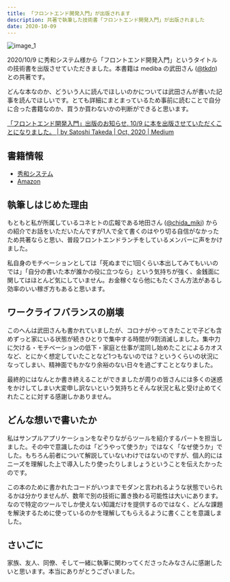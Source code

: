 ```yaml
---
title: 「フロントエンド開発入門」が出版されます
description: 共著で執筆した技術書「フロントエンド開発入門」が出版されました
date: 2020-10-09
---
```


![image_1](https://s3-ap-northeast-1.amazonaws.com/dachi023.github.io/images/posts/2020-10-09_01.jpg)

2020/10/9 に秀和システム様から「フロントエンド開発入門」というタイトルの技術書を出版させていただきました。本書籍は mediba の武田さん ([@tkdn](https://twitter.com/tkdn)) との共著です。

どんな本なのか、どういう人に読んでほしいのかについては武田さんが書いた記事を読んでほしいです。とても詳細にまとまっているため事前に読むことで自分に合った書籍なのか、買うか買わないかの判断ができると思います。

[「フロントエンド開発入門」出版のお知らせ\. 10/9 に本を出版させていただくことになりました。 \| by Satoshi Takeda \| Oct, 2020 \| Medium](https://medium.com/@tkdn/2642cb34d0e3)

## 書籍情報
* [秀和システム](https://www.shuwasystem.co.jp/book/9784798061771.html)
* [Amazon](https://www.amazon.co.jp/dp/4798061778/)

## 執筆しはじめた理由
もともと私が所属しているコネヒトの広報である地田さん ([@chida_miki](https://twitter.com/chida_miki)) からの紹介でお話をいただいたんですが1人で全て書くのはやり切る自信がなかったため共著ならと思い、普段フロントエンドランチをしているメンバーに声をかけました。

私自身のモチベーションとしては「死ぬまでに1回くらい本出してみてもいいのでは」「自分の書いた本が誰かの役に立つなら」という気持ちが強く、金銭面に関してはほとんど気にしていません。お金稼ぐなら他にもたくさん方法があるし効率のいい稼ぎ方もあると思います。

## ワークライフバランスの崩壊
このへんは武田さんも書かれていましたが、コロナがやってきたことで子ども含めずっと家にいる状態が続きひとりで集中する時間が9割消滅しました。集中力に欠ける・モチベーションの低下・家庭と仕事が混同し始めたことによるカオスなど、とにかく想定していたことなど1つもないのでは？というくらいの状況になってしまい、精神面でもかなり余裕のない日々を過ごすこととなりました。

最終的にはなんとか書き終えることができましたが周りの皆さんには多くの迷惑をかけしてしまい大変申し訳ないという気持ちとそんな状況と私と受け止めてくれたことに対する感謝しかありません。

## どんな想いで書いたか
私はサンプルアプリケーションをなぞりながらツールを紹介するパートを担当しました。その中で意識したのは「どうやって使うか」ではなく「なぜ使うか」でした。もちろん前者について解説していないわけではないのですが、個人的にはニーズを理解した上で導入したり使ったりしましょうということを伝えたかったのです。

この本のために書かれたコードがいつまでモダンと言われるような状態でいられるかは分かりませんが、数年で別の技術に置き換わる可能性は大いにあります。なので特定のツールでしか使えない知識だけを提供するのではなく、どんな課題を解決するために使っているのかを理解してもらえるように書くことを意識しました。

## さいごに
家族、友人、同僚、そして一緒に執筆に関わってくださったみなさんに感謝したいと思います。本当にありがとうございました。
